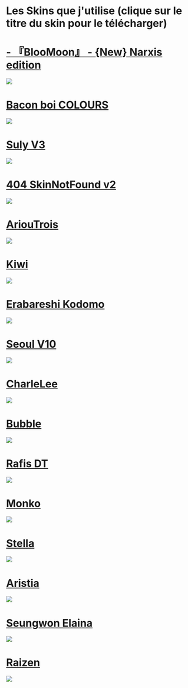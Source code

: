 # Les Skins que j'utilise (clique sur le titre du skin pour le télécharger)
# [- 『BlooMoon』 - {New} Narxis edition](https://www.mediafire.com/file/99sx1o9y21wdqm2/-_%25E3%2580%258EBlooMoon%25E3%2580%258F_-_%257BNew%257D_Narxis_edition.osk/file)
![](https://i.imgur.com/yetAxKU.jpeg)
# [Bacon boi COLOURS](https://www.mediafire.com/file/gjk2tnl99ty27iq/-_%25E3%2580%258ACK%25E3%2580%258B_Bacon_boi_1.0_%25E3%2580%258Eblue%25E3%2580%258F.osk/file)
![](https://i.imgur.com/rqXBdNn.jpeg)
# [Suly V3](https://www.mediafire.com/file/owpbvg6cnwcwcez/Suly_V3.osk/file)
![](https://i.imgur.com/ZMLd0Wr.jpeg)
# [404 SkinNotFound v2](https://www.mediafire.com/file/tqectkonpgwttr5/404_SkinNotFound_v2.osk/file)
![](https://i.imgur.com/Kl8dCTW.jpeg)
# [AriouTrois](https://www.mediafire.com/file/huhubxneh763cdh/AriouTrois.osk/file)
![](https://i.imgur.com/CXJwrP9.jpeg)
# [Kiwi](https://www.mediafire.com/file/yusxyavqz9hnvn9/Kiwi.osk/file)
![](https://i.imgur.com/bEezpUg.jpeg)
# [Erabareshi Kodomo](https://www.mediafire.com/file/polfiazzf7sjk0g/Erabareshi_Kodomo.osk/file)
![](https://i.imgur.com/HQ6dsHd.jpeg)
# [Seoul V10](https://t.co/TnkBO3bjZa)
![](https://i.imgur.com/Cqx79a3.jpeg)
# [CharleLee](https://www.mediafire.com/file/x46743wtp91p8zi/CharleLee.osk/file)
![](https://i.imgur.com/XZCntXs.jpeg)
# [Bubble](https://www.mediafire.com/file/v17vjz1p2xx5uc2/Bubble.osk/file)
![](https://i.imgur.com/3rtP5kQ.jpeg)
# [Rafis DT](https://www.mediafire.com/file/yxzznaknt0mf272/Rafis_DT.osk/file)
![](https://i.imgur.com/C4yz3JE.jpeg)
# [Monko](https://www.mediafire.com/file/5dfqvqzqetxuj7c/Monko.osk/file)
![](https://i.imgur.com/fTTpHIF.jpeg)
# [Stella](https://www.mediafire.com/file/tk5nkmc0wxvzkkt/Stella.osk/file)
![](https://i.imgur.com/LJ7Vxct.jpeg)
# [Aristia](https://www.mediafire.com/file/lg8zynoynrg067o/Aristia.osk/file)
![](https://i.imgur.com/8hdJU8q.jpeg)
# [Seungwon Elaina](https://www.mediafire.com/file/emznpg6hgqp3cfu/Seungwon+Elaina.osk/file)
![](https://i.imgur.com/UKYDDi3.jpeg)
# [Raizen](https://www.mediafire.com/file/z90h4g3qgibgwtc/Raizen.osk/file)
![](https://i.imgur.com/812Zay6.jpeg)

